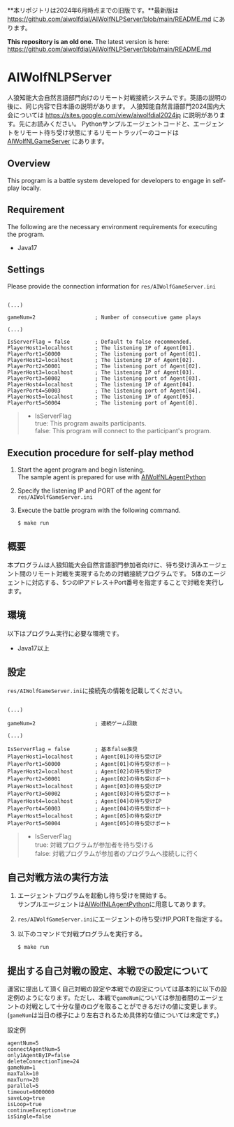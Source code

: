 **本リポジトリは2024年6月時点までの旧版です。**最新版は
https://github.com/aiwolfdial/AIWolfNLPServer/blob/main/README.md
にあります。

**This repository is an old one.** The latest version is here:
https://github.com/aiwolfdial/AIWolfNLPServer/blob/main/README.md

# AIWolfNLPServer
人狼知能大会自然言語部門向けのリモート対戦接続システムです。英語の説明の後に、同じ内容で日本語の説明があります。
人狼知能自然言語部門2024国内大会については https://sites.google.com/view/aiwolfdial2024jp に説明があります。先にお読みください。
Pythonサンプルエージェントコードと、エージェントをリモート待ち受け状態にするリモートラッパーのコードは [AIWolfNLGameServer]([https://github.com/aiwolfdial/AIWolfNLGameServer](https://github.com/aiwolfdial/AIWolfNLAgentPython/)) にあります。

## Overview
This program is a battle system developed for developers to engage in self-play locally.

## Requirement
The following are the necessary environment requirements for executing the program.
* Java17

## Settings
Please provide the connection information for `res/AIWolfGameServer.ini`
```

(...)

gameNum=2					; Number of consecutive game plays

(...)

IsServerFlag = false		; Default to false recommended.
PlayerHost1=localhost		; The listening IP of Agent[01].
PlayerPort1=50000			; The listening port of Agent[01].
PlayerHost2=localhost		; The listening IP of Agent[02].
PlayerPort2=50001			; The listening port of Agent[02].
PlayerHost3=localhost		; The listening IP of Agent[03].
PlayerPort3=50002			; The listening port of Agent[03].
PlayerHost4=localhost		; The listening IP of Agent[04].
PlayerPort4=50003			; The listening port of Agent[04].
PlayerHost5=localhost		; The listening IP of Agent[05].
PlayerPort5=50004			; The listening port of Agent[0].
```
> * IsServerFlag \
true: This program awaits participants.\
false: This program will connect to the participant's program.

## Execution procedure for self-play method
1. Start the agent program and begin listening.\
The sample agent is prepared for use with [AIWolfNLAgentPython](https://github.com/aiwolfdial/AIWolfNLAgentPython/tree/main)

1. Specify the listening IP and PORT of the agent for `res/AIWolfGameServer.ini`

1. Execute the battle program with the following command.
	```sh
	$ make run
	```

## 概要
本プログラムは人狼知能大会自然言語部門参加者向けに、待ち受け済みエージェント間のリモート対戦を実現するための対戦接続プログラムです。
5体のエージェントに対応する、5つのIPアドレス＋Port番号を指定することで対戦を実行します。

## 環境
以下はプログラム実行に必要な環境です。
* Java17以上

## 設定
`res/AIWolfGameServer.ini`に接続先の情報を記載してください。
```

(...)

gameNum=2					; 連続ゲーム回数

(...)

IsServerFlag = false		; 基本false推奨
PlayerHost1=localhost		; Agent[01]の待ち受けIP
PlayerPort1=50000			; Agent[01]の待ち受けポート
PlayerHost2=localhost		; Agent[02]の待ち受けIP
PlayerPort2=50001			; Agent[02]の待ち受けポート
PlayerHost3=localhost		; Agent[03]の待ち受けIP
PlayerPort3=50002			; Agent[03]の待ち受けポート
PlayerHost4=localhost		; Agent[04]の待ち受けIP
PlayerPort4=50003			; Agent[04]の待ち受けポート
PlayerHost5=localhost		; Agent[05]の待ち受けIP
PlayerPort5=50004			; Agent[05]の待ち受けポート
```

> * IsServerFlag \
true: 対戦プログラムが参加者を待ち受ける\
false: 対戦プログラムが参加者のプログラムへ接続しに行く

## 自己対戦方法の実行方法
1. エージェントプログラムを起動し待ち受けを開始する。\
サンプルエージェントは[AIWolfNLAgentPython](https://github.com/aiwolfdial/AIWolfNLAgentPython/tree/main)に用意してあります。
1. `res/AIWolfGameServer.ini`にエージェントの待ち受けIP,PORTを指定する。

1. 以下のコマンドで対戦プログラムを実行する。
	```sh
	$ make run
	```

## 提出する自己対戦の設定、本戦での設定について
運営に提出して頂く自己対戦の設定や本戦での設定については基本的に以下の設定例のようになります。ただし、本戦で`gameNum`については参加者間のエージェントの対戦として十分な量のログを取ることができるだけの値に変更します。(`gameNum`は当日の様子により左右されるため具体的な値については未定です。)

設定例
```
agentNum=5
connectAgentNum=5
only1AgentByIP=false
deleteConnectionTime=24
gameNum=1
maxTalk=10
maxTurn=20
parallel=5
timeout=6000000
saveLog=true
isLoop=true
continueException=true
isSingle=false
```
